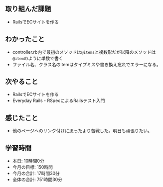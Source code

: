 ## 取り組んだ課題
- RailsでECサイトを作る
## わかったこと
- controller.rb内で最初のメソッドは`@items`と複数形だが以降のメソッドは`@item`のように単数で書く
- ファイル名、クラス名のitemはタイプミスや書き換え忘れでエラーになる。
## 次やること
- RailsでECサイトを作る
- Everyday Rails - RSpecによるRailsテスト入門
## 感じたこと
- 他のぺージへのリンク付けに思ったより苦戦した。明日も頑張りたい。
## 学習時間
- 本日: 10時間0分
- 今月の目標: 150時間
- 今月の合計: 17時間30分
- 全体の合計: 751時間30分
